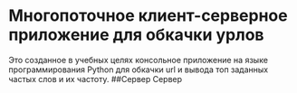 # Многопоточное клиент-серверное приложение для обкачки урлов
Это созданное в учебных целях консольное приложение на языке программирования Python для обкачки url и вывода топ заданных частых слов и их частоту.
##Сервер
Сервер 